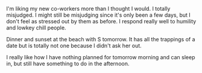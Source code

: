 I'm liking my new co-workers more than I thought I would. I totally misjudged. I might still be misjudging since it's only been a few days, but I don't feel as stressed out by them as before. I respond really well to humility and lowkey chill people.

Dinner and sunset at the beach with S tomorrow. It has all the trappings of a date but is totally not one because I didn't ask her out.

I really like how I have nothing planned for tomorrow morning and can sleep in, but still have something to do in the afternoon.
